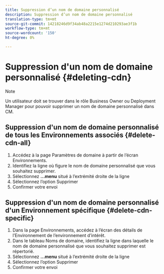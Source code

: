 ```yaml
---
title: Suppression d’un nom de domaine personnalisé
description: Suppression d’un nom de domaine personnalisé
translation-type: tm+mt
source-git-commit: 14218246d9f34ab48a2215e1274d210293ae3f1b
workflow-type: tm+mt
source-wordcount: '150'
ht-degree: 0%

---
```



# Suppression d&#39;un nom de domaine personnalisé {#deleting-cdn}

>[!NOTE]
>Un utilisateur doit se trouver dans le rôle Business Owner ou Deployment Manager pour pouvoir supprimer un nom de domaine personnalisé dans CM.

## Suppression d&#39;un nom de domaine personnalisé de tous les Environnements associés {#delete-cdn-all}

1. Accédez à la page Paramètres de domaine à partir de l’écran Environnements.
1. Identifiez la ligne où figure le nom de domaine personnalisé que vous souhaitez supprimer.
1. Sélectionnez **...menu** situé à l’extrémité droite de la ligne
1. Sélectionnez l’option Supprimer
1. Confirmer votre envoi


## Suppression d&#39;un nom de domaine personnalisé d&#39;un Environnement spécifique {#delete-cdn-specific}

1. Dans la page Environnements, accédez à l’écran des détails de l’Environnement de l’environnement d’intérêt.
1. Dans le tableau Noms de domaine, identifiez la ligne dans laquelle le nom de domaine personnalisé que vous souhaitez supprimer est répertorié.
1. Sélectionnez **...menu** situé à l’extrémité droite de la ligne
1. Sélectionnez l’option Supprimer
1. Confirmer votre envoi
